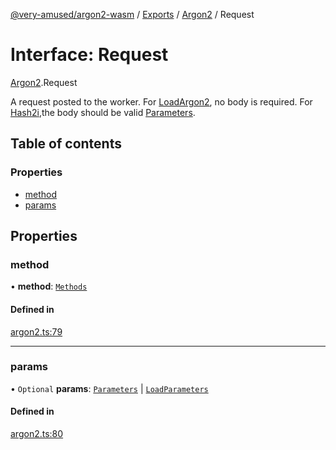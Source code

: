 [@very-amused/argon2-wasm](../README.md) / [Exports](../modules.md) / [Argon2](../modules/Argon2.md) / Request

# Interface: Request

[Argon2](../modules/Argon2.md).Request

A request posted to the worker.
For [LoadArgon2](../enums/Argon2.Methods.md#loadargon2), no body is required.
For [Hash2i](../enums/Argon2.Methods.md#hash2i),the body should be valid [Parameters](Argon2.Parameters.md).

## Table of contents

### Properties

- [method](Argon2.Request.md#method)
- [params](Argon2.Request.md#params)

## Properties

### method

• **method**: [`Methods`](../enums/Argon2.Methods.md)

#### Defined in

[argon2.ts:79](https://github.com/very-amused/argon2-wasm/blob/bdc7c7a/src/argon2.ts#L79)

___

### params

• `Optional` **params**: [`Parameters`](Argon2.Parameters.md) \| [`LoadParameters`](Argon2.LoadParameters.md)

#### Defined in

[argon2.ts:80](https://github.com/very-amused/argon2-wasm/blob/bdc7c7a/src/argon2.ts#L80)
